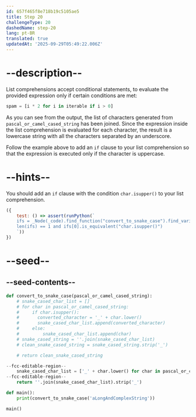 ```yaml
---
id: 657f465f8e718b19c5105ae5
title: Step 20
challengeType: 20
dashedName: step-20
lang: pt-BR
translated: true
updatedAt: '2025-09-29T05:49:22.006Z'
---
```


# --description--

List comprehensions accept conditional statements, to evaluate the provided expression only if certain conditions are met:

```py
spam = [i * 2 for i in iterable if i > 0]
```

As you can see from the output, the list of characters generated from `pascal_or_camel_cased_string` has been joined. Since the expression inside the list comprehension is evaluated for each character, the result is a lowercase string with all the characters separated by an underscore.

Follow the example above to add an `if` clause to your list comprehension so that the expression is executed only if the character is uppercase.

# --hints--

You should add an `if` clause with the condition `char.isupper()` to your list comprehension.

```js
({ 
    test: () => assert(runPython(`
    ifs = _Node(_code).find_function("convert_to_snake_case").find_variable("snake_cased_char_list").find_comp_ifs()
    len(ifs) == 1 and ifs[0].is_equivalent("char.isupper()")
    `))
})
```

# --seed--

## --seed-contents--

```py
def convert_to_snake_case(pascal_or_camel_cased_string):
    # snake_cased_char_list = []
    # for char in pascal_or_camel_cased_string:
    #     if char.isupper():
    #       converted_character = '_' + char.lower()
    #       snake_cased_char_list.append(converted_character)
    #     else:
    #         snake_cased_char_list.append(char)
    # snake_cased_string = ''.join(snake_cased_char_list)
    # clean_snake_cased_string = snake_cased_string.strip('_')

    # return clean_snake_cased_string

--fcc-editable-region--
    snake_cased_char_list = ['_' + char.lower() for char in pascal_or_camel_cased_string]
--fcc-editable-region--
    return ''.join(snake_cased_char_list).strip('_')

def main():
    print(convert_to_snake_case('aLongAndComplexString'))

main()
```
